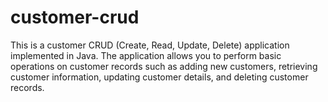 # customer-crud
This is a customer CRUD (Create, Read, Update, Delete) application implemented in Java. The application allows you to perform basic operations on customer records such as adding new customers, retrieving customer information, updating customer details, and deleting customer records.

